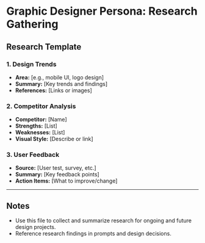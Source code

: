 # Graphic Designer Persona: Research Gathering

## Research Template

### 1. Design Trends
- **Area:** [e.g., mobile UI, logo design]
- **Summary:** [Key trends and findings]
- **References:** [Links or images]

### 2. Competitor Analysis
- **Competitor:** [Name]
- **Strengths:** [List]
- **Weaknesses:** [List]
- **Visual Style:** [Describe or link]

### 3. User Feedback
- **Source:** [User test, survey, etc.]
- **Summary:** [Key feedback points]
- **Action Items:** [What to improve/change]

---

## Notes
- Use this file to collect and summarize research for ongoing and future design projects.
- Reference research findings in prompts and design decisions. 